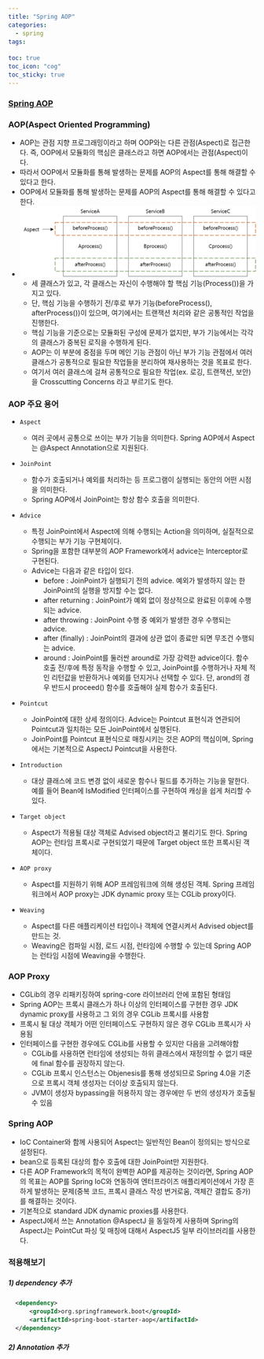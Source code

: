 ```yaml
---
title: "Spring AOP"
categories:
  - spring
tags:
  
toc: true
toc_icon: "cog"
toc_sticky: true
---
```


### [Spring AOP](https://docs.spring.io/spring-framework/docs/current/reference/html/core.html#aop)
### AOP(Aspect Oriented Programming)
- AOP는 관점 지향 프로그래밍이라고 하며 OOP와는 다른 관점(Aspect)로 접근한다. 즉, OOP에서 모듈화의 핵심은 클래스라고 하면 AOP에서는 관점(Aspect)이다.
- 따라서 OOP에서 모듈화를 통해 발생하는 문제를 AOP의 Aspect를 통해 해결할 수 있다고 한다.
- OOP에서 모듈화를 통해 발생하는 문제를 AOP의 Aspect를 통해 해결할 수 있다고 한다.
- ![AOP Crosscutting](/image/aop.png)
  - 세 클래스가 있고, 각 클래스는 자신이 수행해야 할 핵심 기능(Process())을 가지고 있다.
  - 단, 핵심 기능을 수행하기 전/후로 부가 기능(beforeProcess(), afterProcess())이 있으며, 여기에서는 트랜잭션 처리와 같은 공통적인 작업을 진행한다.
  - 핵심 기능을 기준으로는 모듈화된 구성에 문제가 없지만, 부가 기능에서는 각각의 클래스가 중복된 로직을 수행하게 된다.
  - AOP는 이 부분에 중점을 두며 메인 기능 관점이 아닌 부가 기능 관점에서 여러 클래스가 공통적으로 필요한 작업들을 분리하여 재사용하는 것을 목표로 한다.
  - 여기서 여러 클래스에 걸쳐 공통적으로 필요한 작업(ex. 로깅, 트랜잭션, 보안)을 Crosscutting Concerns 라고 부르기도 한다. 

### AOP 주요 용어 
- ``Aspect``
  - 여러 곳에서 공통으로 쓰이는 부가 기능을 의미한다. Spring AOP에서 Aspect는 @Aspect Annotation으로 지원된다.

- ``JoinPoint``
  - 함수가 호출되거나 예외를 처리하는 등 프로그램이 실행되는 동안의 어떤 시점을 의미한다. 
  - Spring AOP에서 JoinPoint는 항상 함수 호출을 의미한다.

- ``Advice``
  - 특정 JoinPoint에서 Aspect에 의해 수행되는 Action을 의미하며, 실질적으로 수행되는 부가 기능 구현체이다. 
  - Spring을 포함한 대부분의 AOP Framework에서 advice는 Interceptor로 구현된다.
  - Advice는 다음과 같은 타입이 있다. 
    - before : JoinPoint가 실행되기 전의 advice. 예외가 발생하지 않는 한 JoinPoint의 실행을 방지할 수는 없다.
    - after returning : JoinPoint가 예외 없이 정상적으로 완료된 이후에 수행되는 advice.
    - after throwing : JoinPoint 수행 중 예외가 발생한 경우 수행되는 advice.
    - after (finally) : JoinPoint의 결과에 상관 없이 종료만 되면 무조건 수행되는 advice.
    - around : JoinPoint를 둘러싼 around로 가장 강력한 advice이다. 함수 호출 전/후에 특정 동작을 수행할 수 있고, JoinPoint를 수행하거나 자체 적인 리턴값을 반환하거나 예외를 던지거나 선택할 수 있다. 단, arond의 경우 반드시 proceed() 함수를 호출해야 실제 함수가 호출된다. 

- ``Pointcut``
    - JoinPoint에 대한 상세 정의이다. Advice는 Pointcut 표현식과 연관되어 Pointcut과 일치하는 모든 JoinPoint에서 실행된다. 
    - JoinPoint를 Pointcut 표현식으로 매칭시키는 것은 AOP의 핵심이며, Spring에서는 기본적으로 AspectJ Pointcut을 사용한다. 
    
- ``Introduction``
    - 대상 클래스에 코드 변경 없이 새로운 함수나 필드를 추가하는 기능을 말한다. 예를 들어 Bean에 IsModified 인터페이스를 구현하여 캐싱을 쉽게 처리할 수 있다.
- ``Target object``
    - Aspect가 적용될 대상 객체로 Advised object라고 불리기도 한다. Spring AOP는 런타임 프록시로 구현되었기 때문에 Target object 또한 프록시된 객체이다.
- ``AOP proxy``
    - Aspect를 지원하기 위해 AOP 프레임워크에 의해 생성된 객체. Spring 프레임워크에서 AOP proxy는 JDK dynamic proxy 또는 CGLib proxy이다. 
- ``Weaving``
    - Aspect를 다른 애플리케이션 타입이나 객체에 연결시켜서 Advised object를 만드는 것.
    - Weaving은 컴파일 시점, 로드 시점, 런타임에 수행할 수 있는데 Spring AOP는 런타임 시점에 Weaving을 수행한다. 

### AOP Proxy
- CGLib의 경우 리패키징하여 spring-core 라이브러리 안에 포함된 형태임
- Spring AOP는 프록시 클래스가 하나 이상의 인터페이스를 구현한 경우 JDK dynamic proxy를 사용하고 그 외의 경우 CGLib 프록시를 사용함
- 프록시 될 대상 객체가 어떤 인터페이스도 구현하지 않은 경우 CGLib 프록시가 사용됨 
- 인터페이스를 구현한 경우에도 CGLib를 사용할 수 있지만 다음을 고려해야함
  - CGLib를 사용하면 런타임에 생성되는 하위 클래스에서 재정의할 수 없기 때문에 final 함수를 권장하지 않는다.
  - CGLib 프록시 인스턴스는 Objenesis를 통해 생성되므로 Spring 4.0을 기준으로 프록시 객체 생성자는 더이상 호출되지 않는다. 
  - JVM이 생성자 bypassing을 허용하지 않는 경우에만 두 번의 생성자가 호출될 수 있음

### Spring AOP
- IoC Container와 함께 사용되어 Aspect는 일반적인 Bean이 정의되는 방식으로 설정된다.  
- bean으로 등록된 대상의 함수 호출에 대한 JoinPoint만 지원한다. 
- 다른 AOP Framework의 목적이 완벽한 AOP를 제공하는 것이라면, Spring AOP의 목표는 AOP를 Spring IoC와 연동하여 엔터프라이즈 애플리케이션에서 가장 흔하게 발생하는 문제(중복 코드, 프록시 클래스 작성 번거로움, 객체간 결합도 증가)를 해결하는 것이다. 
- 기본적으로 standard JDK dynamic proxies를 사용한다. 
- AspectJ에서 쓰는 Annotation @AspectJ 을 동일하게 사용하며 Spring의 AspectJ는 PointCut 파싱 및 매칭에 대해서 AspectJ5 일부 라이브러리를 사용한다. 

### 적용해보기 
##### 1) dependency 추가 
  ``` xml
    <dependency>
        <groupId>org.springframework.boot</groupId>
        <artifactId>spring-boot-starter-aop</artifactId>
    </dependency>
  ```
##### 2) Annotation 추가
  ```
  